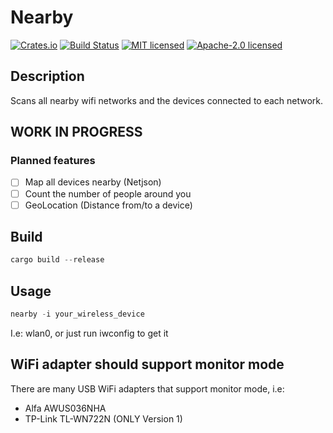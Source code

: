 # Nearby

[![Crates.io](https://img.shields.io/crates/v/nearby.svg)](https://crates.io/crates/nearby)
[![Build Status](https://travis-ci.org/wisespace-io/nearby.png?branch=master)](https://travis-ci.org/wisespace-io/nearby)
[![MIT licensed](https://img.shields.io/badge/License-MIT-blue.svg)](./LICENSE-MIT)
[![Apache-2.0 licensed](https://img.shields.io/badge/License-Apache%202.0-blue.svg)](./LICENSE-APACHE)

## Description

Scans all nearby wifi networks and the devices connected to each network.

## WORK IN PROGRESS

### Planned features

- [ ] Map all devices nearby (Netjson)
- [ ] Count the number of people around you
- [ ] GeoLocation (Distance from/to a device)

## Build

```rust
cargo build --release
```

## Usage

```rust
nearby -i your_wireless_device
```

I.e: wlan0, or just run iwconfig to get it

## WiFi adapter should support monitor mode

There are many USB WiFi adapters that support monitor mode, i.e:

- Alfa AWUS036NHA
- TP-Link TL-WN722N (ONLY Version 1)
